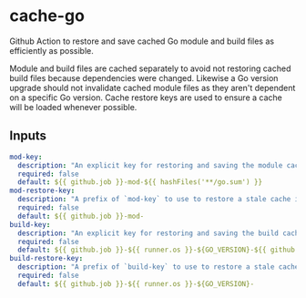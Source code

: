 # cache-go

Github Action to restore and save cached Go module and build files as efficiently as possible.

Module and build files are cached separately to avoid not restoring cached build files because
dependencies were changed. Likewise a Go version upgrade should not invalidate cached module
files as they aren't dependent on a specific Go version. Cache restore keys are used to ensure
a cache will be loaded whenever possible.

## Inputs

```yaml
mod-key:
  description: "An explicit key for restoring and saving the module cache"
  required: false
  default: ${{ github.job }}-mod-${{ hashFiles('**/go.sum') }}
mod-restore-key:
  description: "A prefix of `mod-key` to use to restore a stale cache if no cache hit occurred for `mod-key`"
  required: false
  default: ${{ github.job }}-mod-
build-key:
  description: "An explicit key for restoring and saving the build cache"
  required: false
  default: ${{ github.job }}-${{ runner.os }}-${GO_VERSION}-${{ github.run_id }}-${{ github.run_attempt }}
build-restore-key:
  description: "A prefix of `build-key` to use to restore a stale cache if no cache hit occurred for `build-key`"
  required: false
  default: ${{ github.job }}-${{ runner.os }}-${GO_VERSION}-
```

